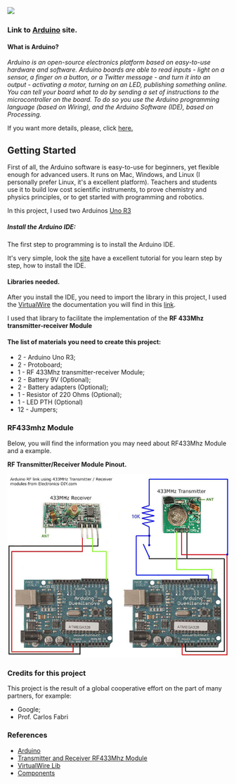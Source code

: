 ![](https://www.arduino.cc/en/uploads/Trademark/ArduinoCommunityLogo.png)

### Link to [Arduino](https://www.arduino.cc/https://www.arduino.cc/) site.

#### What is Arduino?

*Arduino is an open-source electronics platform based on easy-to-use hardware and software. Arduino boards are able to read inputs - light on a sensor, a finger on a button, or a Twitter message - and turn it into an output - activating a motor, turning on an LED, publishing something online. You can tell your board what to do by sending a set of instructions to the microcontroller on the board. To do so you use the Arduino programming language (based on Wiring), and the Arduino Software (IDE), based on Processing.*

If you want more details, please, click [here.](https://www.arduino.cc/en/Guide/Introduction)


## Getting Started

First of all, the Arduino software is easy-to-use for beginners, yet flexible enough for advanced users. It runs on Mac, Windows, and Linux (I personally prefer Linux, it's a excellent platform). Teachers and students use it to build low cost scientific instruments, to prove chemistry and physics principles, or to get started with programming and robotics.

In this project, I used two Arduinos [Uno R3](https://store.arduino.cc/arduino-uno-rev3)

##### Install the Arduino IDE:

The first step to programming is to install the Arduino IDE.

It's very simple, look the [site](https://www.arduino.cc/en/Main/Software) have a excellent tutorial for you learn step by step, how to install the IDE.

#### Libraries needed.

After you install the IDE, you need to import the library in this project, I used the [VirtualWire](http://www.airspayce.com/mikem/arduino/VirtualWire/VirtualWire-1.27.zip) the documentation you will find in this [link](https://www.pjrc.com/teensy/td_libs_VirtualWire.html).

I used that library to facilitate the implementation of the **RF 433Mhz transmitter-receiver Module**

#### The list of materials you need to create this project:

- 2 - Arduino Uno R3;
- 2 - Protoboard;
- 1 - RF 433Mhz transmitter-receiver Module;
- 2 - Battery 9V (Optional);
- 2 - Battery adapters (Optional);
- 1 - Resistor of 220 Ohms (Optional);
- 1 - LED PTH (Optional)
- 12 - Jumpers;

### RF433mhz Module

Below, you will find the information you may need about RF433Mhz Module and a example.

**RF Transmitter/Receiver Module Pinout.**

![](images/image.jpg)

### Credits for this project

This project is the result of a global cooperative effort on the part of many partners, for example:

 - Google;
 - Prof. Carlos Fabri

### References ###

  - [Arduino](https://www.arduino.cc/)
  - [Transmitter and Receiver RF433Mhz Module](https://www.pjrc.com/teensy/td_libs_VirtualWire.html)
  - [VirtualWire Lib](https://www.pjrc.com/teensy/td_libs_VirtualWire.html)
  - [Components](https://www.googleadservices.com/pagead/aclk?sa=L&ai=DChcSEwilr6jdi_TXAhVFgJEKHU4FA1IYABAIGgJjZQ&ohost=www.google.com.br&cid=CAESEeD2i1POhdG0cASuDiqL_N03&sig=AOD64_22oKjpmyoDaCp5BxeiXaWFfCNRVg&ctype=5&q=&ved=0ahUKEwir6Zndi_TXAhXBkpAKHaTPAzkQ9aACCDU&adurl=)
